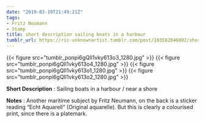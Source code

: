 ```yaml
---
date: "2019-03-19T21:49:21Z"
tags:
- Fritz Neumann
- Stamp
title: short description sailing boats in a harbour
tumblr_url: https://ric-unknownartist.tumblr.com/post/183582046002/short-description-sailing-boats-in-a-harbour
---
```

{{< figure src="tumblr_ponpi6gQIl1vky613o3_1280.jpg" >}} 
{{< figure src="tumblr_ponpi6gQIl1vky613o4_1280.jpg" >}} 
{{< figure src="tumblr_ponpi6gQIl1vky613o1_1280.jpg" >}} 
{{< figure src="tumblr_ponpi6gQIl1vky613o2_1280.jpg" >}} 
  

**Short Description** : Sailing boats in a harbour / near a shore

**Notes** : Another maritime subject by Fritz Neumann, on the back is a sticker reading&nbsp;“Echt Aquarell” (Original aquarelle). But this is clearly a colourised print, since there is a platemark.

